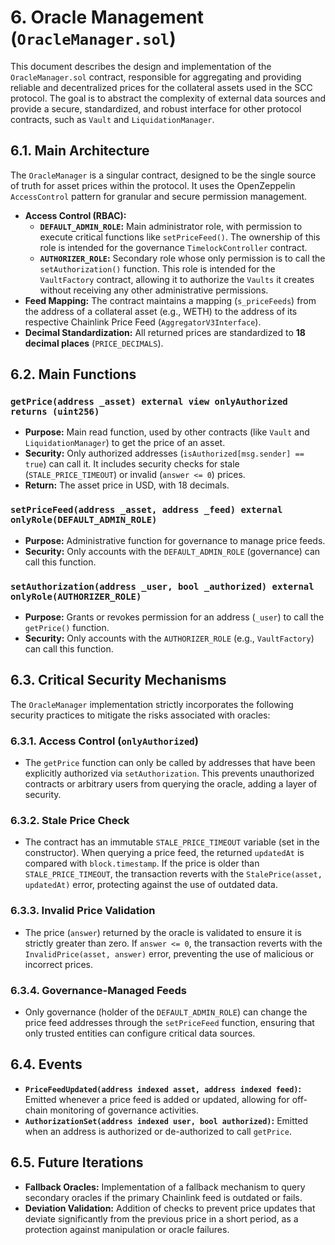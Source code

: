 # 6. Oracle Management (`OracleManager.sol`)

This document describes the design and implementation of the `OracleManager.sol` contract, responsible for aggregating and providing reliable and decentralized prices for the collateral assets used in the SCC protocol. The goal is to abstract the complexity of external data sources and provide a secure, standardized, and robust interface for other protocol contracts, such as `Vault` and `LiquidationManager`.

## 6.1. Main Architecture

The `OracleManager` is a singular contract, designed to be the single source of truth for asset prices within the protocol. It uses the OpenZeppelin `AccessControl` pattern for granular and secure permission management.

*   **Access Control (RBAC):**
    *   **`DEFAULT_ADMIN_ROLE`:** Main administrator role, with permission to execute critical functions like `setPriceFeed()`. The ownership of this role is intended for the governance `TimelockController` contract.
    *   **`AUTHORIZER_ROLE`:** Secondary role whose only permission is to call the `setAuthorization()` function. This role is intended for the `VaultFactory` contract, allowing it to authorize the `Vaults` it creates without receiving any other administrative permissions.
*   **Feed Mapping:** The contract maintains a mapping (`s_priceFeeds`) from the address of a collateral asset (e.g., WETH) to the address of its respective Chainlink Price Feed (`AggregatorV3Interface`).
*   **Decimal Standardization:** All returned prices are standardized to **18 decimal places** (`PRICE_DECIMALS`).

## 6.2. Main Functions

### `getPrice(address _asset) external view onlyAuthorized returns (uint256)`

*   **Purpose:** Main read function, used by other contracts (like `Vault` and `LiquidationManager`) to get the price of an asset.
*   **Security:** Only authorized addresses (`isAuthorized[msg.sender] == true`) can call it. It includes security checks for stale (`STALE_PRICE_TIMEOUT`) or invalid (`answer <= 0`) prices.
*   **Return:** The asset price in USD, with 18 decimals.

### `setPriceFeed(address _asset, address _feed) external onlyRole(DEFAULT_ADMIN_ROLE)`

*   **Purpose:** Administrative function for governance to manage price feeds.
*   **Security:** Only accounts with the `DEFAULT_ADMIN_ROLE` (governance) can call this function.

### `setAuthorization(address _user, bool _authorized) external onlyRole(AUTHORIZER_ROLE)`

*   **Purpose:** Grants or revokes permission for an address (`_user`) to call the `getPrice()` function.
*   **Security:** Only accounts with the `AUTHORIZER_ROLE` (e.g., `VaultFactory`) can call this function.

## 6.3. Critical Security Mechanisms

The `OracleManager` implementation strictly incorporates the following security practices to mitigate the risks associated with oracles:

### 6.3.1. Access Control (`onlyAuthorized`)

*   The `getPrice` function can only be called by addresses that have been explicitly authorized via `setAuthorization`. This prevents unauthorized contracts or arbitrary users from querying the oracle, adding a layer of security.

### 6.3.2. Stale Price Check

*   The contract has an immutable `STALE_PRICE_TIMEOUT` variable (set in the constructor). When querying a price feed, the returned `updatedAt` is compared with `block.timestamp`. If the price is older than `STALE_PRICE_TIMEOUT`, the transaction reverts with the `StalePrice(asset, updatedAt)` error, protecting against the use of outdated data.

### 6.3.3. Invalid Price Validation

*   The price (`answer`) returned by the oracle is validated to ensure it is strictly greater than zero. If `answer <= 0`, the transaction reverts with the `InvalidPrice(asset, answer)` error, preventing the use of malicious or incorrect prices.

### 6.3.4. Governance-Managed Feeds

*   Only governance (holder of the `DEFAULT_ADMIN_ROLE`) can change the price feed addresses through the `setPriceFeed` function, ensuring that only trusted entities can configure critical data sources.

## 6.4. Events

*   **`PriceFeedUpdated(address indexed asset, address indexed feed)`:** Emitted whenever a price feed is added or updated, allowing for off-chain monitoring of governance activities.
*   **`AuthorizationSet(address indexed user, bool authorized)`:** Emitted when an address is authorized or de-authorized to call `getPrice`.

## 6.5. Future Iterations

*   **Fallback Oracles:** Implementation of a fallback mechanism to query secondary oracles if the primary Chainlink feed is outdated or fails.
*   **Deviation Validation:** Addition of checks to prevent price updates that deviate significantly from the previous price in a short period, as a protection against manipulation or oracle failures.
